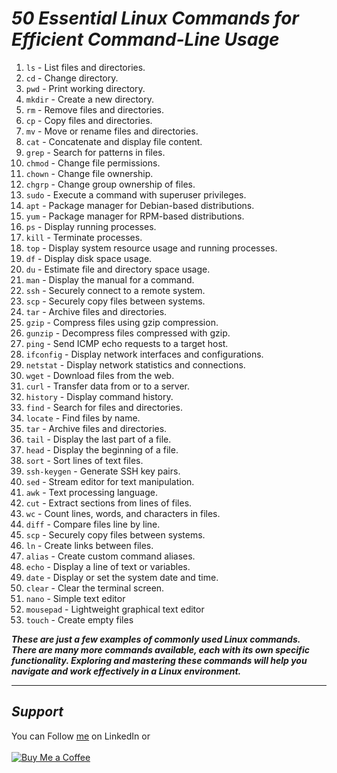 # ***50 Essential Linux Commands for Efficient Command-Line Usage***

1. `ls` - List files and directories.
2. `cd` - Change directory.
3. `pwd` - Print working directory.
4. `mkdir` - Create a new directory.
5. `rm` - Remove files and directories.
6. `cp` - Copy files and directories.
7. `mv` - Move or rename files and directories.
8. `cat` - Concatenate and display file content.
9. `grep` - Search for patterns in files.
10. `chmod` - Change file permissions.
11. `chown` - Change file ownership.
12. `chgrp` - Change group ownership of files.
13. `sudo` - Execute a command with superuser privileges.
14. `apt` - Package manager for Debian-based distributions.
15. `yum` - Package manager for RPM-based distributions.
16. `ps` - Display running processes.
17. `kill` - Terminate processes.
18. `top` - Display system resource usage and running processes.
19. `df` - Display disk space usage.
20. `du` - Estimate file and directory space usage.
21. `man` - Display the manual for a command.
22. `ssh` - Securely connect to a remote system.
23. `scp` - Securely copy files between systems.
24. `tar` - Archive files and directories.
25. `gzip` - Compress files using gzip compression.
26. `gunzip` - Decompress files compressed with gzip.
27. `ping` - Send ICMP echo requests to a target host.
28. `ifconfig` - Display network interfaces and configurations.
29. `netstat` - Display network statistics and connections.
30. `wget` - Download files from the web.
31. `curl` - Transfer data from or to a server.
32. `history` - Display command history.
33. `find` - Search for files and directories.
34. `locate` - Find files by name.
35. `tar` - Archive files and directories.
36. `tail` - Display the last part of a file.
37. `head` - Display the beginning of a file.
38. `sort` - Sort lines of text files.
39. `ssh-keygen` - Generate SSH key pairs.
40. `sed` - Stream editor for text manipulation.
41. `awk` - Text processing language.
42. `cut` - Extract sections from lines of files.
43. `wc` - Count lines, words, and characters in files.
44. `diff` - Compare files line by line.
45. `scp` - Securely copy files between systems.
46. `ln` - Create links between files.
47. `alias` - Create custom command aliases.
48. `echo` - Display a line of text or variables.
49. `date` - Display or set the system date and time.
50. `clear` - Clear the terminal screen.
51. `nano` - Simple text editor
52. `mousepad` - Lightweight graphical text editor
53. `touch` - Create empty files

***These are just a few examples of commonly used Linux commands. There are many more commands available, each with its own specific functionality. Exploring and mastering these commands will help you navigate and work effectively in a Linux environment.***

----
## ***Support***
You can Follow [me](https://www.linkedin.com/in/bhavesh-pardhi-/) on LinkedIn or
<br><br>[![Buy Me a Coffee](https://img.shields.io/badge/Buy%20Me%20a%20Coffee-Support-orange?style=for-the-badge&logo=buy-me-a-coffee)](https://www.buymeacoffee.com/bhaveshpardhi)
